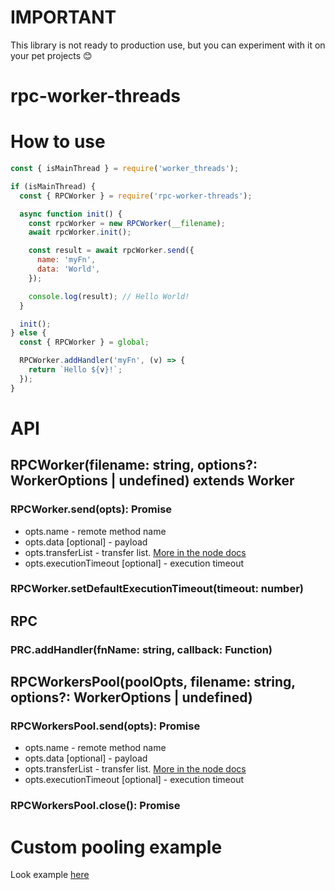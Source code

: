 # IMPORTANT
This library is not ready to production use, but you can experiment with it on your pet projects 😊

# rpc-worker-threads

# How to use

```javascript
const { isMainThread } = require('worker_threads');

if (isMainThread) {
  const { RPCWorker } = require('rpc-worker-threads');

  async function init() {
    const rpcWorker = new RPCWorker(__filename);
    await rpcWorker.init();

    const result = await rpcWorker.send({
      name: 'myFn',
      data: 'World',
    });

    console.log(result); // Hello World!
  }

  init();
} else {
  const { RPCWorker } = global;

  RPCWorker.addHandler('myFn', (v) => {
    return `Hello ${v}!`;
  });
}
```

# API

## RPCWorker(filename: string, options?: WorkerOptions | undefined) extends Worker

### RPCWorker.send(opts): Promise<any>
* opts.name - remote method name
* opts.data [optional] - payload
* opts.transferList - transfer list. [More in the node docs](https://nodejs.org/api/worker_threads.html#worker_threads_port_postmessage_value_transferlist)
* opts.executionTimeout [optional] - execution timeout

### RPCWorker.setDefaultExecutionTimeout(timeout: number)

## RPC
### PRC.addHandler(fnName: string, callback: Function)

## RPCWorkersPool(poolOpts, filename: string, options?: WorkerOptions | undefined)

### RPCWorkersPool.send(opts): Promise<any>
* opts.name - remote method name
* opts.data [optional] - payload
* opts.transferList - transfer list. [More in the node docs](https://nodejs.org/api/worker_threads.html#worker_threads_port_postmessage_value_transferlist)
* opts.executionTimeout [optional] - execution timeout

### RPCWorkersPool.close(): Promise<void>

# Custom pooling example

Look example [here](https://github.com/ArturAralin/rpc-worker-threads/tree/master/examples/threads-pool)
